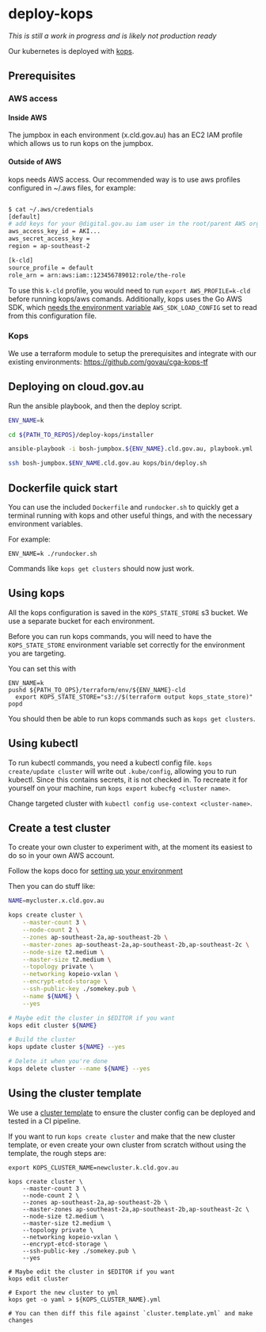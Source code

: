# deploy-kops

_This is still a work in progress and is likely not production ready_

Our kubernetes is deployed with [kops](https://github.com/kubernetes/kops).

## Prerequisites

### AWS access

#### Inside AWS

The jumpbox in each environment (x.cld.gov.au) has an EC2 IAM profile which allows us to run kops on the jumpbox.

#### Outside of AWS

kops needs AWS access. Our recommended way is to use aws profiles configured in ~/.aws files, for example:

```bash

$ cat ~/.aws/credentials
[default]
# add keys for your @digital.gov.au iam user in the root/parent AWS organisation account
aws_access_key_id = AKI...
aws_secret_access_key =
region = ap-southeast-2

[k-cld]
source_profile = default
role_arn = arn:aws:iam::123456789012:role/the-role
```

To use this `k-cld` profile, you would need to run `export AWS_PROFILE=k-cld` before running kops/aws comands. Additionally, kops uses the Go AWS SDK, which [needs the environment variable](https://docs.aws.amazon.com/sdk-for-go/api/aws/session/#hdr-Sessions_from_Shared_Config) `AWS_SDK_LOAD_CONFIG` set to read from this configuration file.

### Kops

We use a terraform module to setup the prerequisites and integrate with our
existing environments: https://github.com/govau/cga-kops-tf

## Deploying on cloud.gov.au

Run the ansible playbook, and then the deploy script.

```bash
ENV_NAME=k

cd ${PATH_TO_REPOS}/deploy-kops/installer

ansible-playbook -i bosh-jumpbox.${ENV_NAME}.cld.gov.au, playbook.yml

ssh bosh-jumpbox.$ENV_NAME.cld.gov.au kops/bin/deploy.sh
```

## Dockerfile quick start

You can use the included `Dockerfile` and `rundocker.sh` to quickly get a terminal running with kops and other useful things, and with the necessary environment variables.

For example:

```
ENV_NAME=k ./rundocker.sh
```

Commands like `kops get clusters` should now just work.

## Using kops

All the kops configuration is saved in the `KOPS_STATE_STORE` s3 bucket. We use a separate bucket for each environment.

Before you can run kops commands, you will need to have the `KOPS_STATE_STORE` environment variable set correctly for the environment you are targeting.

You can set this with
```
ENV_NAME=k
pushd ${PATH_TO_OPS}/terraform/env/${ENV_NAME}-cld
  export KOPS_STATE_STORE="s3://$(terraform output kops_state_store)"
popd
```

You should then be able to run kops commands such as `kops get clusters`.

## Using kubectl

To run kubectl commands, you need a kubectl config file. `kops create/update cluster` will write out `.kube/config`, allowing you to run kubectl. Since this contains secrets, it is not checked in. To recreate it for yourself on your machine, run `kops export kubecfg <cluster name>`.

Change targeted cluster with `kubectl config use-context <cluster-name>`.

## Create a test cluster

To create your own cluster to experiment with, at the moment its easiest to do so in your own AWS account.

Follow the kops doco for [setting up your environment](https://github.com/kubernetes/kops/blob/master/docs/aws.md#setup-your-environment)

Then you can do stuff like:

```bash
NAME=mycluster.x.cld.gov.au

kops create cluster \
    --master-count 3 \
    --node-count 2 \
    --zones ap-southeast-2a,ap-southeast-2b \
    --master-zones ap-southeast-2a,ap-southeast-2b,ap-southeast-2c \
    --node-size t2.medium \
    --master-size t2.medium \
    --topology private \
    --networking kopeio-vxlan \
    --encrypt-etcd-storage \
    --ssh-public-key ./somekey.pub \
    --name ${NAME} \
    --yes

# Maybe edit the cluster in $EDITOR if you want
kops edit cluster ${NAME}

# Build the cluster
kops update cluster ${NAME} --yes

# Delete it when you're done
kops delete cluster --name ${NAME} --yes
```

## Using the cluster template

We use a [cluster template](https://github.com/kubernetes/kops/blob/master/docs/cluster_template.md) to ensure the cluster config can be deployed and tested in a CI pipeline.

If you want to run `kops create cluster` and make that the new cluster template, or even create your own cluster from scratch without using the template, the rough steps are:

```
export KOPS_CLUSTER_NAME=newcluster.k.cld.gov.au

kops create cluster \
    --master-count 3 \
    --node-count 2 \
    --zones ap-southeast-2a,ap-southeast-2b \
    --master-zones ap-southeast-2a,ap-southeast-2b,ap-southeast-2c \
    --node-size t2.medium \
    --master-size t2.medium \
    --topology private \
    --networking kopeio-vxlan \
    --encrypt-etcd-storage \
    --ssh-public-key ./somekey.pub \
    --yes

# Maybe edit the cluster in $EDITOR if you want
kops edit cluster

# Export the new cluster to yml
kops get -o yaml > ${KOPS_CLUSTER_NAME}.yml

# You can then diff this file against `cluster.template.yml` and make changes
```
